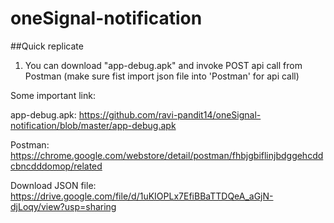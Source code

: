 # oneSignal-notification

##Quick replicate
1. You can download "app-debug.apk" and invoke POST api call from Postman (make sure fist import json file into 'Postman' for api call)

Some important link:

app-debug.apk: https://github.com/ravi-pandit14/oneSignal-notification/blob/master/app-debug.apk

Postman: https://chrome.google.com/webstore/detail/postman/fhbjgbiflinjbdggehcddcbncdddomop/related

Download JSON file: https://drive.google.com/file/d/1uKIOPLx7EfiBBaTTDQeA_aGjN-djLoqy/view?usp=sharing

